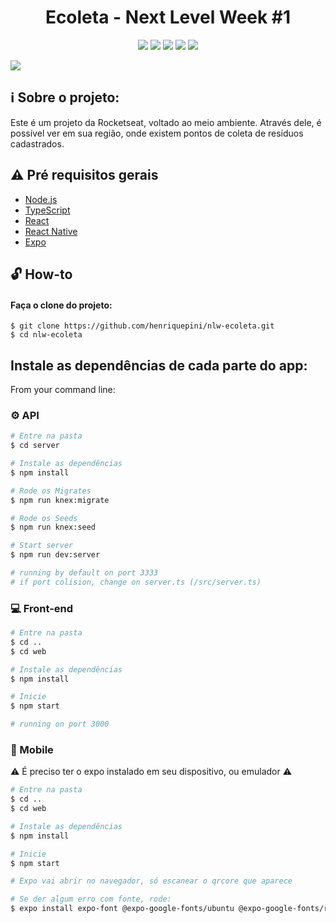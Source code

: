 <h1 align="center">Ecoleta - Next Level Week #1</h1>

<p align="center">
  <img src="https://img.shields.io/github/languages/count/henriquepini/nlw-ecoleta?color=blueviolet" />
  <img src="https://img.shields.io/github/languages/count/henriquepini/nlw-ecoleta?color=blueviolet" />
  <img src="https://img.shields.io/github/languages/count/henriquepini/nlw-ecoleta?color=blueviolet" />
  <img src="https://img.shields.io/github/repo-size/henriquepini/nlw-ecoleta?color=blueviolet" />
  <img src="https://img.shields.io/github/followers/henriquepini?label=Follow&style=social" />
<p/>

<img src="https://user-images.githubusercontent.com/11811935/84075755-0ebd2500-a9ab-11ea-93b9-a06b2a6863d5.png" />

## :information_source: Sobre o projeto:
Este é um projeto da Rocketseat, voltado ao meio ambiente. Através dele, é possível ver em sua região, onde existem pontos de coleta de resíduos cadastrados.

## :warning: Pré requisitos gerais

- [Node.js](https://nodejs.org/pt-br/)
- [TypeScript](https://www.typescriptlang.org/)
- [React](https://pt-br.reactjs.org/)
- [React Native](https://reactnative.dev/)
- [Expo](https://expo.io)

## :unlock: How-to
#### Faça o clone do projeto:

```
$ git clone https://github.com/henriquepini/nlw-ecoleta.git
$ cd nlw-ecoleta
```
<h2> Instale as dependências de cada parte do app:</h2>

From your command line:

### :gear: API 

```bash
# Entre na pasta
$ cd server

# Instale as dependências
$ npm install

# Rode os Migrates
$ npm run knex:migrate

# Rode os Seeds
$ npm run knex:seed

# Start server
$ npm run dev:server

# running by default on port 3333
# if port colision, change on server.ts (/src/server.ts)
```

### :computer: Front-end

```bash
# Entre na pasta
$ cd ..
$ cd web

# Instale as dependências
$ npm install

# Inicie
$ npm start

# running on port 3000
```

### :iphone: Mobile

:warning: É preciso ter o expo instalado em seu dispositivo, ou emulador :warning:

```bash
# Entre na pasta
$ cd ..
$ cd web

# Instale as dependências
$ npm install

# Inicie
$ npm start

# Expo vai abrir no navegador, só escanear o qrcore que aparece

# Se der algum erro com fonte, rode:
$ expo install expo-font @expo-google-fonts/ubuntu @expo-google-fonts/roboto --npm

```
